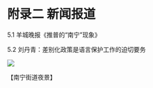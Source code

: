 # 附录二 新闻报道

5.1 羊城晚报《推普的“南宁”现象》

5.2 刘丹青：差别化政策是语言保护工作的迫切要务

![](https://timgsa.baidu.com/timg?image&quality=80&size=b9999_10000&sec=1554067885436&di=9198ac15a0bbde319c968f3f73e30d1d&imgtype=0&src=http%3A%2F%2Fphoto.tuchong.com%2F486203%2Ff%2F11064404.jpg)

【南宁街道夜景】